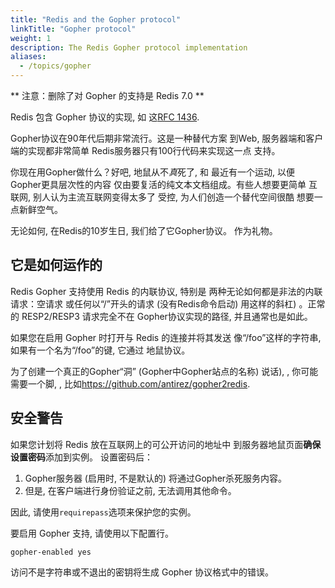 ```yaml
---
title: "Redis and the Gopher protocol"
linkTitle: "Gopher protocol"
weight: 1
description: The Redis Gopher protocol implementation
aliases:
  - /topics/gopher
---
```


\*\* 注意：删除了对 Gopher 的支持是 Redis 7.0 \*\*

Redis 包含 Gopher 协议的实现, 如
这[RFC 1436](https://www.ietf.org/rfc/rfc1436.txt).

Gopher协议在90年代后期非常流行。这是一种替代方案
到Web, 服务器端和客户端的实现都非常简单
Redis服务器只有100行代码来实现这一点
支持。

你现在用Gopher做什么？好吧, 地鼠从不*真*死了, 和
最近有一个运动, 以便Gopher更具层次性的内容
仅由要复活的纯文本文档组成。有些人想要更简单
互联网, 别人认为主流互联网变得太多了
受控, 为人们创造一个替代空间很酷
想要一点新鲜空气。

无论如何, 在Redis的10岁生日, 我们给了它Gopher协议。
作为礼物。

## 它是如何运作的

Redis Gopher 支持使用 Redis 的内联协议, 特别是
两种无论如何都是非法的内联请求：空请求
或任何以“/”开头的请求 (没有Redis命令启动) 
用这样的斜杠) 。正常的 RESP2/RESP3 请求完全不在
Gopher协议实现的路径, 并且通常也是如此。

如果您在启用 Gopher 时打开与 Redis 的连接并将其发送
像“/foo”这样的字符串, 如果有一个名为“/foo”的键, 它通过
地鼠协议。

为了创建一个真正的Gopher“洞” (Gopher中Gopher站点的名称) 
说话), , 你可能需要一个脚, , 比如<https://github.com/antirez/gopher2redis>.

## 安全警告

如果您计划将 Redis 放在互联网上的可公开访问的地址中
到服务器地鼠页面**确保设置密码**添加到实例。
设置密码后：

1.  Gopher服务器 (启用时, 不是默认的) 将通过Gopher杀死服务内容。
2.  但是, 在客户端进行身份验证之前, 无法调用其他命令。

因此, 请使用`requirepass`选项来保护您的实例。

要启用 Gopher 支持, 请使用以下配置行。

    gopher-enabled yes

访问不是字符串或不退出的密钥将生成
Gopher 协议格式中的错误。
